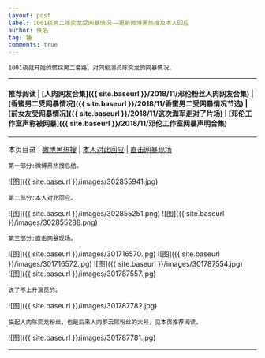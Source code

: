 ```yaml
---
layout: post
label: 1001夜男二陈奕龙受网暴情况——更新微博黑热搜及本人回应
author: 佚名
tag: 锤
comments: true
---
```


    1001夜就开始的惯踩男二套路，对同剧演员陈奕龙的网暴情况。

---

#### 推荐阅读 | [人肉网友合集]({{ site.baseurl }}/2018/11/邓伦粉丝人肉网友合集) | [香蜜男二受网暴情况]({{ site.baseurl }}/2018/11/香蜜男二受网暴情况节选) | [前女友受网暴情况]({{ site.baseurl }}/2018/11/这次海军走对了片场) | [邓伦工作室声称被网暴]({{ site.baseurl }}/2018/11/邓伦工作室网暴声明合集) 

---
本页目录 \| [微博黑热搜](#dxjje) \| [本人对此回应](#dxjjb) \| [直击网暴现场](#dxjjc)

<a class="anchor" name="dxjje"></a>

    第一部分:微博黑热搜总结。

![图]({{ site.baseurl }}/images/302855941.jpg)


<a class="anchor" name="dxjjb"></a>

    第二部分:本人对此回应。

![图]({{ site.baseurl }}/images/302855251.png)
![图]({{ site.baseurl }}/images/302855288.png)


<a class="anchor" name="dxjjc"></a>

    第三部分:直击网暴现场。

![图]({{ site.baseurl }}/images/301716570.jpg)
![图]({{ site.baseurl }}/images/301716572.jpg)
![图]({{ site.baseurl }}/images/301787554.jpg)   
![图]({{ site.baseurl }}/images/301787557.jpg)

    说了不上升演员的。

![图]({{ site.baseurl }}/images/301787782.jpg)
    
    猫起人肉陈奕龙粉丝，也是后来人肉罗云熙粉丝的大号，见本页推荐阅读。

![图]({{ site.baseurl }}/images/301787781.jpg)

---

